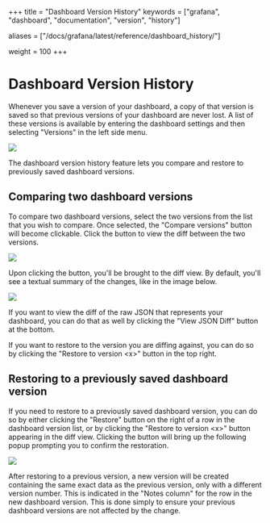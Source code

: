+++
title = "Dashboard Version History"
keywords = ["grafana", "dashboard", "documentation", "version", "history"]

aliases = ["/docs/grafana/latest/reference/dashboard_history/"]



weight = 100
+++


# Dashboard Version History

Whenever you save a version of your dashboard, a copy of that version is saved so that previous versions of your dashboard are never lost. A list of these versions is available by entering the dashboard settings and then selecting "Versions" in the left side menu.

<img class="no-shadow" src="/img/docs/v50/dashboard_versions_list.png">

The dashboard version history feature lets you compare and restore to previously saved dashboard versions.

## Comparing two dashboard versions

To compare two dashboard versions, select the two versions from the list that you wish to compare. Once selected, the "Compare versions" button will become clickable. Click the button to view the diff between the two versions.

<img class="no-shadow" src="/img/docs/v50/dashboard_versions_select.png">

Upon clicking the button, you'll be brought to the diff view. By default, you'll see a textual summary of the changes, like in the image below.

<img class="no-shadow" src="/img/docs/v50/dashboard_versions_diff_basic.png">

If you want to view the diff of the raw JSON that represents your dashboard, you can do that as well by clicking the "View JSON Diff" button at the bottom.

If you want to restore to the version you are diffing against, you can do so by clicking the "Restore to version \<x\>" button in the top right.

## Restoring to a previously saved dashboard version

If you need to restore to a previously saved dashboard version, you can do so by either clicking the "Restore" button on the right of a row in the dashboard version list, or by clicking the "Restore to version \<x\>" button appearing in the diff view. Clicking the button will bring up the following popup prompting you to confirm the restoration.

<img class="no-shadow" src="/img/docs/v50/dashboard_versions_restore.png">

After restoring to a previous version, a new version will be created containing the same exact data as the previous version, only with a different version number. This is indicated in the "Notes column" for the row in the new dashboard version. This is done simply to ensure your previous dashboard versions are not affected by the change.
